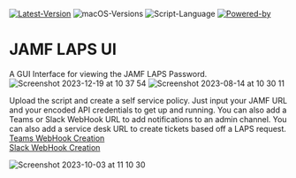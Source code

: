 [![Latest-Version](https://img.shields.io/badge/Latest_Version-1.1-green)](https://github.com/PezzaD84/macOSLAPS/releases) ![macOS-Versions](https://img.shields.io/badge/macOS-11+-blue) ![Script-Language](https://img.shields.io/badge/Coding_Language-Bash-blue) [![Powered-by](https://img.shields.io/badge/Powered_by-SwiftDialog-red)](https://github.com/bartreardon/swiftDialog)


# JAMF LAPS UI

A GUI Interface for viewing the JAMF LAPS Password.
![Screenshot 2023-12-19 at 10 37 54](https://github.com/PezzaD84/JAMF-LAPS-UI/assets/89595349/a45a29bd-2eff-4c9b-adb6-85869665546c)
![Screenshot 2023-08-14 at 10 30 11](https://github.com/PezzaD84/JAMF-LAPS-UI/assets/89595349/ef86ecff-a6c8-4021-8efa-8aef2e58c461)

Upload the script and create a self service policy. Just input your JAMF URL and your encoded API credentials to get up and running. You can also add a Teams or Slack WebHook URL to add notifications to an admin channel. You can also add a service desk URL to create tickets based off a LAPS request.<br>[Teams WebHook Creation](https://learn.microsoft.com/en-us/microsoftteams/platform/webhooks-and-connectors/how-to/add-incoming-webhook?tabs=dotnet)<br>[Slack WebHook Creation](https://slack.com/intl/en-gb/help/articles/115005265063-Incoming-webhooks-for-Slack)

![Screenshot 2023-10-03 at 11 10 30](https://github.com/PezzaD84/JAMF-LAPS-UI/assets/89595349/ed2bfa60-5647-41e3-bf97-80ca888fedab)

